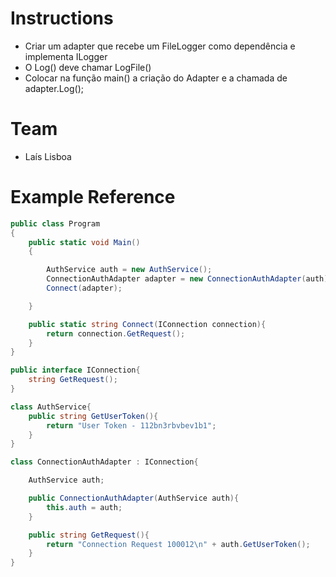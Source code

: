 # Instructions
- Criar um adapter que recebe um FileLogger como dependência e implementa ILogger
- O Log() deve chamar LogFile()
- Colocar na função main() a criação do Adapter e a chamada de adapter.Log();

# Team
- Laís Lisboa

# Example Reference

```csharp
public class Program
{
    public static void Main()
    {

        AuthService auth = new AuthService();
        ConnectionAuthAdapter adapter = new ConnectionAuthAdapter(auth);
        Connect(adapter);

    }

    public static string Connect(IConnection connection){
        return connection.GetRequest();
    }
}

public interface IConnection{
    string GetRequest();
}

class AuthService{
    public string GetUserToken(){
        return "User Token - 112bn3rbvbev1b1";
    }
}

class ConnectionAuthAdapter : IConnection{

    AuthService auth;

    public ConnectionAuthAdapter(AuthService auth){
        this.auth = auth;
    }

    public string GetRequest(){
        return "Connection Request 100012\n" + auth.GetUserToken();
    }
}
```